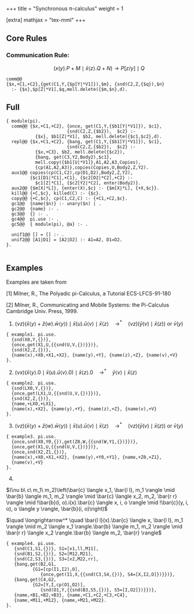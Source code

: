 +++
title = "Synchronous π-calculus"
weight = 1

[extra]
mathjax = "tex-mml"
+++


## Core Rules

### Communication Rule:

$$  (x(y).P + M \mid \bar{x} \langle z \rangle.Q + N) \to P[z/y] \mid Q $$


```
comm@@ 
{$x,+C1,+C2},{get(C1,Y,{$p[Y|*V1]}),$m}, {snd(C2,Z,{$q}),$n}
  :- {$x},$p[Z|*V1],$q,mell.delete({$m,$n},d).
```

## Full

```
{ module(pi).
  comm@@ {$x,+C1,+C2}, {once, get(C1,Y,{$b1[Y|*V1]}), $c1},
                       {snd(C2,Z,{$b2}),  $c2} :-
           {$x}, $b1[Z|*V1], $b2, mell.delete({$c1,$c2},d).
  repl@@ {$x,+C1,+C2}, {bang, get(C1,Y,{$b1[Y|*V1]}), $c1},
                       {snd(C2,Z,{$b2}),  $c2} :-
           {$x,+C3}, $b2, mell.delete({$c2}),
           {bang, get(C3,Y2,Body2),$c1},
           mell.copy({$b1[U|*V1]},A1,A2,A3,Copies), 
           {cp(A1,A2,A3)},copies(Copies,U,Body2,Z,Y2).
  aux1@@ copies(cp(C1,C2),cp(D1,D2),Body2,Z,Y2),
         {$c1[D1|*C1],+C1}, {$c2[D2|*C2],+C2} :-
           $c1[Z|*C1], {$c2[Y2|*C2], enter(Body2)}.
  aux2@@ {$m[X|*L]}, {enter(X),$c} :- {$m[X|*L], {+X,$c}}.
  kill@@ {+C,$c}, killed(C) :- {$c}.
  copy@@ {+C,$c}, cp(C1,C2,C) :- {+C1,+C2,$c}.
  gc1@@  {name($n)} :- unary($n) | .
  gc2@@  {name} :- .
  gc3@@  {} :- .
  gc4@@  pi.use :- .
  gc5@@  { module(pi), @a} :- .

  unif1@@ [] = [] :- .
  unif2@@ [A1|D1] = [A2|D2] :- A1=A2, D1=D2.
}.


```

## Examples

Examples are taken from 

[1] Milner, R., The Polyadic pi-Calculus, a Tutorial ECS-LFCS-91-180

[2] Milner, R., Communicating and Mobile Systems: the Pi-Calculus Cambridge Univ. Press, 1999.


1. $(\nu z)\left(\bar{x} \langle y \rangle + \bar{z}(w).\bar{w} \langle y \rangle \right) \mid \bar{x}(u).\bar{u} \langle v \rangle \mid \bar{x} \langle z \rangle \quad \longrightarrow^* \quad (\nu z)\left(\bar{y}(v) \mid \bar{x}(z)\right) \text{ or } \bar{v}(y)$


```
{ example1. pi.use.
  {snd(X0,Y,{})},
  {once,get(X1,U,{{snd(U,V,{})}})},
  {snd(X2,Z,{})},
  {name(x),+X0,+X1,+X2}, {name(y),+Y}, {name(z),+Z}, {name(v),+V}
}.
```

2. $(\nu x)(\bar{x} \langle y \rangle .0 \mid \bar{x}(u).\bar{u} \langle v \rangle .0) \mid \bar{x} \langle z \rangle .0 \quad \longrightarrow^* \quad \bar{y} \langle v \rangle \mid \bar{x} \langle z \rangle$


```
{ example2. pi.use.
  {snd(LX0,Y,{})},
  {once,get(LX1,U,{{snd(U,V,{})}})},
  {snd(X2,Z,{})},
  {name,+LX0,+LX1},
  {name(x),+X2}, {name(y),+Y}, {name(z),+Z}, {name(v),+V}
}.
```

3. $(\nu z)(\bar{x} \langle y \rangle + \bar{z}(w).\bar{w} \langle y \rangle) \mid \bar{x}(u).\bar{u} \langle v \rangle \mid \bar{x} \langle z \rangle \quad \longrightarrow^* \quad (\nu z)(\bar{y}(v) \mid \bar{x}(z)) \text{ or } \bar{v}(y)$
 

```
{ example3. pi.use.
  {once,snd(X0,Y0,{}),get(Z0,W,{{snd(W,Y1,{})}})},
  {once,get(X1,U,{{snd(U,V,{})}})},
  {once,snd(X2,Z1,{})},
  {name(x),+X0,+X1,+X2}, {name(y),+Y0,+Y1}, {name,+Z0,+Z1},
  {name(v),+V}
}.
``` 

4. 

$(\nu b\ c\ m_1\ m_2)\left(\bar{c} \langle x_1, \bar{l l}, m_1 \rangle \mid \bar{b} \langle m_1, m_2 \rangle \mid \bar{c} \langle x_2, m_2, \bar{r r} \rangle \mid !\bar{b}(i, o).i(x).\bar{c} \langle x, i, o \rangle \mid !\bar{c}(y, i, o), o \langle y \rangle, \bar{b}(i, o)\right)$

$\quad \longrightarrow^* \quad \bar{l l}(x).\bar{c} \langle x, \bar{l l}, m_1 \rangle \mid m_2 \langle x_1 \rangle.\bar{b} \langle m_1, m_2 \rangle \mid \bar{r r} \langle x_2 \rangle.\bar{b} \langle m_2, \bar{r} \rangle$


```
{ example4. pi.use.
   {snd(C1,S1,{})}, S1=[x1,ll,M11],
   {snd(B1,S2,{})}, S2=[M12,M21],
   {snd(C2,S3,{})}, S3=[x2,M22,rr],
   {bang,get(B2,G1,
          {G1=[cp(I1,I2),O], 
             {once,get(I1,X,{{snd(C3,S4,{})}, S4=[X,I2,O]})}})},
   {bang,get(C4,G2,
          {G2=[Y,I,cp(O1,O2)], 
             {snd(O1,Y,{{snd(B3,S5,{})}, S5=[I,O2]})}})},
   {name,+B1,+B2,+B3}, {name,+C1,+C2,+C3,+C4},
   {name,+M11,+M12}, {name,+M21,+M22}.
}.
```
